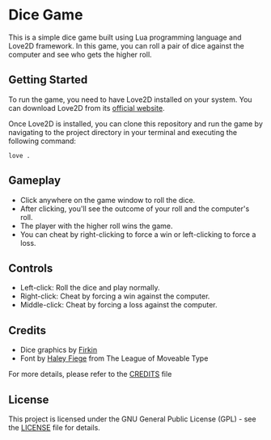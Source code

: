 # Dice Game

This is a simple dice game built using Lua programming language and Love2D framework. In this game, you can roll a pair of dice against the computer and see who gets the higher roll.

## Getting Started

To run the game, you need to have Love2D installed on your system. You can download Love2D from its [official website](https://love2d.org/).

Once Love2D is installed, you can clone this repository and run the game by navigating to the project directory in your terminal and executing the following command:

```love .```

## Gameplay

- Click anywhere on the game window to roll the dice.
- After clicking, you'll see the outcome of your roll and the computer's roll.
- The player with the higher roll wins the game.
- You can cheat by right-clicking to force a win or left-clicking to force a loss.

## Controls

- Left-click: Roll the dice and play normally.
- Right-click: Cheat by forcing a win against the computer.
- Middle-click: Cheat by forcing a loss against the computer.

## Credits

- Dice graphics by [Firkin](https://openclipart.org/detail/282127/die-0)
- Font by [Haley Fiege](https://www.theleagueofmoveabletype.com/sniglet) from The League of Moveable Type

For more details, please refer to the [CREDITS](CREDITS) file

## License

This project is licensed under the GNU General Public License (GPL) - see the [LICENSE](LICENSE) file for details.

